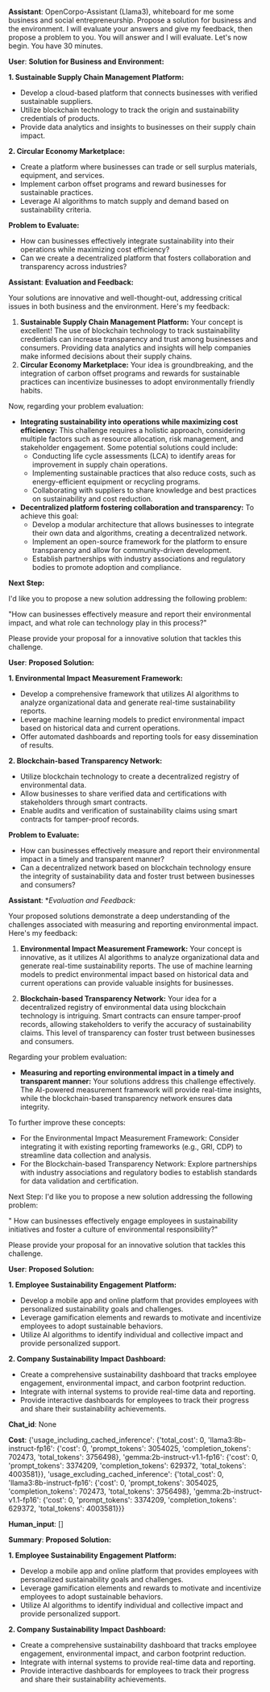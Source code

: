 **Assistant**: OpenCorpo-Assistant (Llama3), whiteboard for me some business and social entrepreneurship. Propose a solution for business and the environment. I will evaluate your answers and give my feedback, then propose a problem to you. You will answer and I will evaluate. Let's now begin. You have 30 minutes.

**User**: **Solution for Business and Environment:**

**1. Sustainable Supply Chain Management Platform:**

* Develop a cloud-based platform that connects businesses with verified sustainable suppliers.
* Utilize blockchain technology to track the origin and sustainability credentials of products.
* Provide data analytics and insights to businesses on their supply chain impact.

**2. Circular Economy Marketplace:**

* Create a platform where businesses can trade or sell surplus materials, equipment, and services.
* Implement carbon offset programs and reward businesses for sustainable practices.
* Leverage AI algorithms to match supply and demand based on sustainability criteria.

**Problem to Evaluate:**

* How can businesses effectively integrate sustainability into their operations while maximizing cost efficiency?
* Can we create a decentralized platform that fosters collaboration and transparency across industries?

**Assistant**: **Evaluation and Feedback:**

Your solutions are innovative and well-thought-out, addressing critical issues in both business and the environment. Here's my feedback:

1. **Sustainable Supply Chain Management Platform:** Your concept is excellent! The use of blockchain technology to track sustainability credentials can increase transparency and trust among businesses and consumers. Providing data analytics and insights will help companies make informed decisions about their supply chains.
2. **Circular Economy Marketplace:** Your idea is groundbreaking, and the integration of carbon offset programs and rewards for sustainable practices can incentivize businesses to adopt environmentally friendly habits.

Now, regarding your problem evaluation:

* **Integrating sustainability into operations while maximizing cost efficiency:** This challenge requires a holistic approach, considering multiple factors such as resource allocation, risk management, and stakeholder engagement. Some potential solutions could include:
	+ Conducting life cycle assessments (LCA) to identify areas for improvement in supply chain operations.
	+ Implementing sustainable practices that also reduce costs, such as energy-efficient equipment or recycling programs.
	+ Collaborating with suppliers to share knowledge and best practices on sustainability and cost reduction.
* **Decentralized platform fostering collaboration and transparency:** To achieve this goal:
	+ Develop a modular architecture that allows businesses to integrate their own data and algorithms, creating a decentralized network.
	+ Implement an open-source framework for the platform to ensure transparency and allow for community-driven development.
	+ Establish partnerships with industry associations and regulatory bodies to promote adoption and compliance.

**Next Step:**

I'd like you to propose a new solution addressing the following problem:

"How can businesses effectively measure and report their environmental impact, and what role can technology play in this process?"

Please provide your proposal for a innovative solution that tackles this challenge.

**User**: **Proposed Solution:**

**1. Environmental Impact Measurement Framework:**

* Develop a comprehensive framework that utilizes AI algorithms to analyze organizational data and generate real-time sustainability reports.
* Leverage machine learning models to predict environmental impact based on historical data and current operations.
* Offer automated dashboards and reporting tools for easy dissemination of results.

**2. Blockchain-based Transparency Network:**

* Utilize blockchain technology to create a decentralized registry of environmental data.
* Allow businesses to share verified data and certifications with stakeholders through smart contracts.
* Enable audits and verification of sustainability claims using smart contracts for tamper-proof records.

**Problem to Evaluate:**

* How can businesses effectively measure and report their environmental impact in a timely and transparent manner?
* Can a decentralized network based on blockchain technology ensure the integrity of sustainability data and foster trust between businesses and consumers?

**Assistant**: **Evaluation and Feedback:*


Your proposed solutions demonstrate a deep understanding of the challenges associated with measuring and reporting environmental impact. Here's my feedback:


1. **Environmental Impact Measurement Framework:** Your concept is innovative, as it utilizes AI algorithms to analyze organizational data and generate real-time sustainability reports. The use of machine learning models to predict environmental impact based on historical data and current operations can provide valuable insights for businesses.


2. **Blockchain-based Transparency Network:** Your idea for a decentralized registry of environmental data using blockchain technology is intriguing. Smart contracts can ensure tamper-proof records, allowing stakeholders to verify the accuracy of sustainability claims. This level of transparency can foster trust between businesses and consumers.

Regarding your problem evaluation:


* **Measuring and reporting environmental impact in a timely and transparent manner:** Your solutions address this challenge effectively. The AI-powered measurement framework will provide real-time insights, while the blockchain-based transparency network ensures data integrity.


To further improve these concepts:


* For the Environmental Impact Measurement Framework: Consider integrating it with existing reporting frameworks (e.g., GRI, CDP) to streamline data collection and analysis.
* For the Blockchain-based Transparency Network: Explore partnerships with industry associations and regulatory bodies to establish standards for data validation and certification.

Next Step:
I'd like you to propose a new solution addressing the following problem:

" How can businesses effectively engage employees in sustainability initiatives and foster a culture of environmental responsibility?"


Please provide your proposal for an innovative solution that tackles this challenge.

**User**: **Proposed Solution:**

**1. Employee Sustainability Engagement Platform:**

* Develop a mobile app and online platform that provides employees with personalized sustainability goals and challenges.
* Leverage gamification elements and rewards to motivate and incentivize employees to adopt sustainable behaviors.
* Utilize AI algorithms to identify individual and collective impact and provide personalized support.

**2. Company Sustainability Impact Dashboard:**

* Create a comprehensive sustainability dashboard that tracks employee engagement, environmental impact, and carbon footprint reduction.
* Integrate with internal systems to provide real-time data and reporting.
* Provide interactive dashboards for employees to track their progress and share their sustainability achievements.

**Chat_id**: None

**Cost**: {'usage_including_cached_inference': {'total_cost': 0, 'llama3:8b-instruct-fp16': {'cost': 0, 'prompt_tokens': 3054025, 'completion_tokens': 702473, 'total_tokens': 3756498}, 'gemma:2b-instruct-v1.1-fp16': {'cost': 0, 'prompt_tokens': 3374209, 'completion_tokens': 629372, 'total_tokens': 4003581}}, 'usage_excluding_cached_inference': {'total_cost': 0, 'llama3:8b-instruct-fp16': {'cost': 0, 'prompt_tokens': 3054025, 'completion_tokens': 702473, 'total_tokens': 3756498}, 'gemma:2b-instruct-v1.1-fp16': {'cost': 0, 'prompt_tokens': 3374209, 'completion_tokens': 629372, 'total_tokens': 4003581}}}

**Human_input**: []

**Summary**: **Proposed Solution:**

**1. Employee Sustainability Engagement Platform:**

* Develop a mobile app and online platform that provides employees with personalized sustainability goals and challenges.
* Leverage gamification elements and rewards to motivate and incentivize employees to adopt sustainable behaviors.
* Utilize AI algorithms to identify individual and collective impact and provide personalized support.

**2. Company Sustainability Impact Dashboard:**

* Create a comprehensive sustainability dashboard that tracks employee engagement, environmental impact, and carbon footprint reduction.
* Integrate with internal systems to provide real-time data and reporting.
* Provide interactive dashboards for employees to track their progress and share their sustainability achievements.

